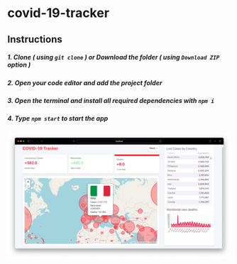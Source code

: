 # covid-19-tracker

## Instructions
##### 1. Clone ***( using `git clone` )*** or Download the folder ***( using ***`Download ZIP`*** option )*** #####
##### 2. Open your code editor and add the project folder #####
##### 3. Open the terminal and install all required dependencies with ***`npm i`*** #####
##### 4. Type ***`npm start`*** to start the app #####

<img src="/Screen Shot 2021-10-27 at 18.27.47.png" >
